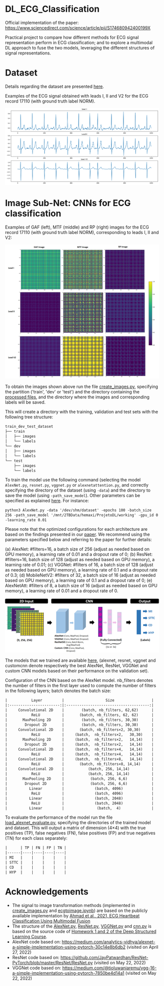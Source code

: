 # DL_ECG_Classification

Official implementation of the paper: https://www.sciencedirect.com/science/article/pii/S174680942400199X

Practical project to compare how different methods for ECG signal representation perform in ECG classification; and to explore a multimodal DL approach to fuse the two models, leveraging the different structures of signal representations.


# Dataset

Details regarding the dataset are presented [here](https://github.com/HemaxiN/DL_ECG_Classification/tree/main/Dataset).

Examples of the ECG signal obtained with leads I, II and V2 for the ECG record 17110 (with ground truth label NORM).

![](https://github.com/HemaxiN/DL_ECG_Classification/blob/main/Images/ecg_record_17110.PNG)



# Image Sub-Net: CNNs for ECG classification

Examples of GAF (left), MTF (middle) and RP (right) images for the ECG record 17110 (with ground truth label NORM), corresponding to leads I, II and V2:

![](https://github.com/HemaxiN/DL_ECG_Classification/blob/main/Images/examples_GAF_MTF_RP1.png)

To obtain the images shown above run the file [create_images.py](https://github.com/HemaxiN/DL_ECG_Classification/blob/main/Dataset/create_images.py), specifying the partition ('train', 'dev' or 'test') and the directory containing the [processed files](https://drive.google.com/drive/folders/1Nas7Gqcj-H28Raui_6z06kpWDsM78OBV), and the directory where the images and corresponding labels will be saved.

This will create a directory with the training, validation and test sets with the following tree structure:

```
train_dev_test_dataset
├── train
│   ├── images
│   └── labels
└── dev
│   ├── images
│   └── labels
└── test
    ├── images
    └── labels
```

To train the model use the following command (selecting the model ```AlexNet.py```, ```resnet.py```, ```vggnet.py``` or ```alexnetattention.py```, and correctly specifying the directory of the dataset (using ```-data```) and the directory to save the model (using ```-path_save_model```). Other parameters can be specified as explained [here](https://github.com/HemaxiN/DL_ECG_Classification/blob/main/AlexNet.py#L145-L157).
For instance:

```
python3 AlexNet.py -data '/dev/shm/dataset' -epochs 100 -batch_size 256 -path_save_model '/mnt/2TBData/hemaxi/ProjetoDL/working' -gpu_id 0 -learning_rate 0.01  
```

Please note that the optimized configurations for each architecture are based on the findings presented in our [paper](https://www.sciencedirect.com/science/article/pii/S174680942400199X). We recommend using the parameters specified below and referring to the paper for further details:

(a) AlexNet: #filters=16, a batch size of 256 (adjust as needed based on GPU memory), a learning rate of 0.01 and a dropout rate of 0;
(b) ResNet: #filters=16, batch size of 128 (adjust as needed based on GPU memory), a learning rate of 0.01; 
(c) VGGNet: #filters of 16, a batch size of 128 (adjust as needed based on GPU memory), a learning rate of 0.1 and a dropout rate of 0.3; 
(d) MobileNetV2: #filters of 32, a batch size of 16 (adjust as needed based on GPU memory), a learning rate of 0.1 and a dropout rate of 0; 
(e) AlexNetAtt: #filters of 8, a batch size of 16 (adjust as needed based on GPU memory), a learning rate of 0.01 and a dropout rate of 0.



![](https://github.com/HemaxiN/DL_ECG_Classification/blob/main/Images/cnn_conf2.png)

The models that we trained are available [here](https://drive.google.com/file/d/1uRz6RsfitbCNzf5Z1-H82GvkjdmNWWDC/view?usp=share_link), (alexnet, resnet, vggnet and customcnn denote respectively the best AlexNet, ResNet, VGGNet and custom CNN models based on their performance on the validation set).

Configuration of the CNN based on the AlexNet model. nb_filters denotes the number of filters in the first layer used to compute the number of filters in the following layers; batch denotes the batch size:
```
|           Layer         |                   Size                 |
|:-----------------------:|:--------------------------------------:|
|     Convolutional 2D    |        (batch, nb_filters, 62,62)      |
|           ReLU          |       (batch, nb_filters, 62, 62)      |
|       MaxPooling 2D     |        (batch, nb_filters, 30,30)      |
|        Dropout 2D       |        (batch, nb_filters, 30,30)      |
|     Convolutional 2D    |       (batch, nb_filters×2, 30,30)     |
|           ReLU          |     (batch,  nb_filters×2,   30,30)    |
|       MaxPooling 2D     |     (batch,  nb_filters×2,   14,14)    |
|        Dropout 2D       |     (batch,  nb_filters×2,   14,14)    |
|     Convolutional 2D    |     (batch,  nb_filters×4,   14,14)    |
|           ReLU          |     (batch,  nb_filters×4,   14,14)    |
|     Convolutional 2D    |     (batch,  nb_filters×8,   14,14)    |
|           ReLU          |       (batch, nb_filters×8, 14,14)     |
|     Convolutional 2D    |           (batch, 256, 14,14)          |
|           ReLU          |           (batch, 256, 14,14)          |
|       MaxPooling 2D     |            (batch, 256, 6,6)           |
|        Dropout 2D       |            (batch, 256, 6,6)           |
|          Linear         |              (batch, 4096)             |
|           ReLU          |              (batch, 4096)             |
|          Linear         |              (batch, 2048)             |
|           ReLU          |              (batch, 2048)             |
|          Linear         |               (batch,  4)              |
``` 

To evaluate the performance of the model run the file [load_alexnet_evaluate.py](https://github.com/HemaxiN/DL_ECG_Classification/blob/main/load_alexnet_evaluate.py), specifying the directories of the trained model and dataset. This will output a matrix of dimension (4×4) with the true positives (TP), false negatives (FN), false positives (FP) and true negatives (TN) for each class separately:

```
|      | TP | FN | FP | TN |
|------|----|----|----|----|
| MI   |    |    |    |    |
| STTC |    |    |    |    |
| CD   |    |    |    |    |
| HYP  |    |    |    |    |
```

# Acknowledgements

* The signal to image transformation methods (implemented in [create_images.py](https://github.com/HemaxiN/DL_ECG_Classification/blob/main/Dataset/create_images.py) and [ecgtoimage.ipynb](https://github.com/HemaxiN/DL_ECG_Classification/blob/main/Dataset/ecgtoimage.ipynb)) are based on the publicly available implementation by [Ahmad et al., 2021, ECG Heartbeat Classification Using Multimodal Fusion](https://github.com/zaamad/ECG-Heartbeat-Classification-Using-Multimodal-Fusion)
* The structure of the [AlexNet.py](https://github.com/HemaxiN/DL_ECG_Classification/blob/main/AlexNet.py), [ResNet.py](https://github.com/HemaxiN/DL_ECG_Classification/blob/main/resnet.py), [VGGNet.py](https://github.com/HemaxiN/DL_ECG_Classification/blob/main/vggnet.py) and [cnn.py](https://github.com/HemaxiN/DL_ECG_Classification/blob/main/cnn.py) is based on the source code of [Homework 1 and 2 of the Deep Structured Learning Course](https://fenix.tecnico.ulisboa.pt/disciplinas/AEProf/2021-2022/1-semestre/homeworks).
* AlexNet code based on: https://medium.com/analytics-vidhya/alexnet-a-simple-implementation-using-pytorch-30c14e8b6db2 (visited on April 27, 2022)
* ResNet code based on: https://github.com/JayPatwardhan/ResNet-PyTorch/blob/master/ResNet/ResNet.py (visited on May 22, 2022)
* VGGNet code based on: https://medium.com/@tioluwaniaremu/vgg-16-a-simple-implementation-using-pytorch-7850be4d14a1 (visited on May 22, 2022)
